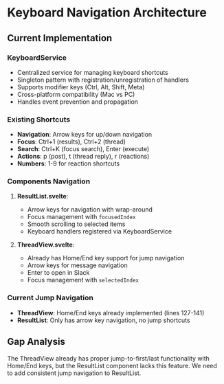 # Keyboard Navigation Architecture

## Current Implementation

### KeyboardService
- Centralized service for managing keyboard shortcuts
- Singleton pattern with registration/unregistration of handlers
- Supports modifier keys (Ctrl, Alt, Shift, Meta)
- Cross-platform compatibility (Mac vs PC)
- Handles event prevention and propagation

### Existing Shortcuts
- **Navigation**: Arrow keys for up/down navigation
- **Focus**: Ctrl+1 (results), Ctrl+2 (thread)
- **Search**: Ctrl+K (focus search), Enter (execute)
- **Actions**: p (post), t (thread reply), r (reactions)
- **Numbers**: 1-9 for reaction shortcuts

### Components Navigation
1. **ResultList.svelte**:
   - Arrow keys for navigation with wrap-around
   - Focus management with `focusedIndex`
   - Smooth scrolling to selected items
   - Keyboard handlers registered via KeyboardService

2. **ThreadView.svelte**:
   - Already has Home/End key support for jump navigation
   - Arrow keys for message navigation
   - Enter to open in Slack
   - Focus management with `selectedIndex`

### Current Jump Navigation
- **ThreadView**: Home/End keys already implemented (lines 127-141)
- **ResultList**: Only has arrow key navigation, no jump shortcuts

## Gap Analysis
The ThreadView already has proper jump-to-first/last functionality with Home/End keys, but the ResultList component lacks this feature. We need to add consistent jump navigation to ResultList.